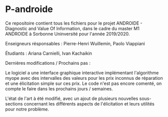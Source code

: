 # P-androide

Ce repositoire contient tous les fichiers pour le projet ANDROIDE - Diagnostic and Value Of Information, dans le cadre du master M1 ANDROIDE à Sorbonne Uninversité pour l'année 2019/2020. 

Enseigneurs résponsables :
  Pierre-Henri Wuillemin, 
  Paolo Viappiani

Étudiants :
  Ariana Carnielli, 
  Ivan Kachaikin
  
Dernières modifications / Prochains pas :

Le logiciel a une interface graphique interactive implémentant l'algorithme myope avec des intervalles des valeurs pour les prix inconnus de réparation et une élicitation simple sur ces prix. Le code n'est pas encore comenté, on compte le faire dans les prochains jours / semaines. 

L'état de l'art à été modifié, avec un ajout de plusieurs nouvelles sous-sections concernant les différents aspects de l'élicitation et leurs utilités pour notre problème.

